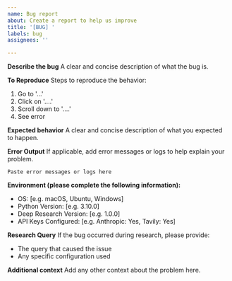 ```yaml
---
name: Bug report
about: Create a report to help us improve
title: '[BUG] '
labels: bug
assignees: ''

---
```


**Describe the bug**
A clear and concise description of what the bug is.

**To Reproduce**
Steps to reproduce the behavior:
1. Go to '...'
2. Click on '....'
3. Scroll down to '....'
4. See error

**Expected behavior**
A clear and concise description of what you expected to happen.

**Error Output**
If applicable, add error messages or logs to help explain your problem.

```
Paste error messages or logs here
```

**Environment (please complete the following information):**
 - OS: [e.g. macOS, Ubuntu, Windows]
 - Python Version: [e.g. 3.10.0]
 - Deep Research Version: [e.g. 1.0.0]
 - API Keys Configured: [e.g. Anthropic: Yes, Tavily: Yes]

**Research Query**
If the bug occurred during research, please provide:
- The query that caused the issue
- Any specific configuration used

**Additional context**
Add any other context about the problem here.